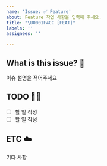 ```yaml
---
name: 'Issue: ✅ Feature'
about: Feature 작업 사항을 입력해 주세요.
title: "\U0001F4CC [FEAT]"
labels: ''
assignees: ''

---
```


<!--- 
❗️ check List 
- 리뷰어 추가했나요?
- 허가자 추가했나요?
- 라벨 추가했나요?

❗️ 이슈 제목은 아래의 형식을 맞춰주세요 
- feat: 기능 추가
- fix: 에러 수정, 버그 수정
- chore: gradle 세팅, 위의 것 이외에 거의 모든 것
- docs: README, 문서
- refactor: 코드 리펙토링 (기능 변경 없이 코드만 수정할 때)
- modify: 코드 수정 (기능의 변화가 있을 때)
- deploy 배포 관련
-->

## What is this issue? 🚀
이슈 설명을 적어주세요

## TODO 🏃‍♀️
- [ ] 할 일 작성
- [ ] 할 일 작성

## ETC ☁️
기타 사항
